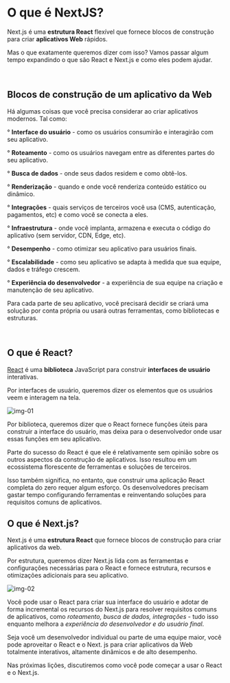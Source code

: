 # O que é NextJS?

Next.js é uma **estrutura React** flexível que fornece blocos de construção para criar **aplicativos Web** rápidos.

Mas o que exatamente queremos dizer com isso? Vamos passar algum tempo expandindo o que são React e Next.js e como eles podem ajudar.

<br/>

## **Blocos de construção de um aplicativo da Web**

Há algumas coisas que você precisa considerar ao criar aplicativos modernos. Tal como:

° **Interface do usuário** - como os usuários consumirão e interagirão com seu aplicativo.

° **Roteamento** - como os usuários navegam entre as diferentes partes do seu aplicativo.

° **Busca de dados** - onde seus dados residem e como obtê-los.

° **Renderização** - quando e onde você renderiza conteúdo estático ou dinâmico.

° **Integrações** - quais serviços de terceiros você usa (CMS, autenticação, pagamentos,
etc) e como você se conecta a eles.

° **Infraestrutura** - onde você implanta, armazena e executa o código do aplicativo (sem servidor, CDN, Edge, etc).

° **Desempenho** - como otimizar seu aplicativo para usuários finais.

° **Escalabilidade** - como seu aplicativo se adapta à medida que sua equipe, dados e tráfego crescem.

° **Experiência do desenvolvedor** - a experiência de sua equipe na criação e manutenção de seu aplicativo.

Para cada parte de seu aplicativo, você precisará decidir se criará uma solução por conta própria ou usará outras ferramentas, como bibliotecas e estruturas.

<br/>

## **O que é React?**

[React](https://beta.reactjs.org/) é uma **biblioteca** JavaScript para construir **interfaces de usuário** interativas.

Por interfaces de usuário, queremos dizer os elementos que os usuários veem e interagem na tela.

![img-01](https://nextjs.org/static/images/learn/foundations/user-interface.png)

Por biblioteca, queremos dizer que o React fornece funções úteis para construir a interface do usuário, mas deixa para o desenvolvedor onde usar essas funções em seu aplicativo.

Parte do sucesso do React é que ele é relativamente sem opinião sobre os outros aspectos da construção de aplicativos. Isso resultou em um ecossistema florescente de ferramentas e soluções de terceiros.

Isso também significa, no entanto, que construir uma aplicação React completa do zero requer algum esforço. Os desenvolvedores precisam gastar tempo configurando ferramentas e reinventando soluções para requisitos comuns de aplicativos.

## **O que é Next.js?**

Next.js é uma **estrutura React** que fornece blocos de construção para criar aplicativos da web.

Por estrutura, queremos dizer Next.js lida com as ferramentas e configurações necessárias para o React e fornece estrutura, recursos e otimizações adicionais para seu aplicativo.

![img-02](https://nextjs.org/static/images/learn/foundations/next-app.png)

Você pode usar o React para criar sua interface do usuário e adotar de forma incremental os recursos do Next.js para resolver requisitos comuns de aplicativos, como *roteamento, busca de dados, integrações* - tudo isso enquanto melhora a *experiência do desenvolvedor e do usuário final*.

Seja você um desenvolvedor individual ou parte de uma equipe maior, você pode aproveitar o React e o Next.
js para criar aplicativos da Web totalmente interativos, altamente dinâmicos e de alto desempenho.

Nas próximas lições, discutiremos como você pode começar a usar o React e o Next.js.
